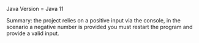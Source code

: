Java Version = Java 11

Summary: the project relies on a positive input via the console, in the scenario a negative number is provided you must restart the program and provide a valid input.